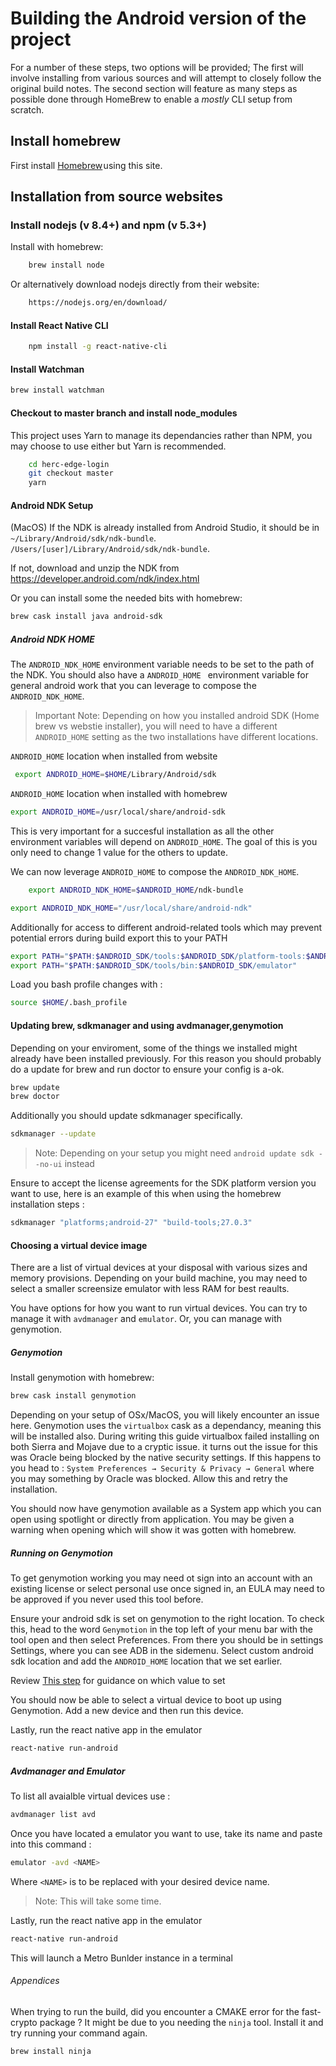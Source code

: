 # Building the Android version of the project

For a number of these steps, two options will be provided; The first will involve installing from various sources and will attempt to closely follow the original build notes. The second section will feature as many steps as possible done through HomeBrew to enable a _mostly_ CLI setup from scratch.

## Install homebrew

First install [Homebrew](https://brew.sh/) using this site.

## Installation from source websites

### Install nodejs (v 8.4+) and npm (v 5.3+)

Install with homebrew:

```bash
    brew install node
```

Or alternatively download nodejs directly from their website:

```bash
    https://nodejs.org/en/download/  
```

#### Install React Native CLI

```bash
    npm install -g react-native-cli
```

#### Install Watchman

```bash
brew install watchman
```

#### Checkout to master branch and install node_modules

This project uses Yarn to manage its dependancies rather than NPM, you may choose to use either but Yarn is recommended. 

```bash
    cd herc-edge-login
    git checkout master
    yarn
```

#### Android NDK Setup

(MacOS) If the NDK is already installed from Android Studio, it should be in `~/Library/Android/sdk/ndk-bundle`.
`/Users/[user]/Library/Android/sdk/ndk-bundle`.

If not, download and unzip the NDK from https://developer.android.com/ndk/index.html

Or you can install some the needed bits with homebrew:

```bash
brew cask install java android-sdk
```

##### Android NDK HOME

The `ANDROID_NDK_HOME` environment variable needs to be set to the path of the NDK. You should also have a `ANDROID_HOME ` environment variable for general android work that you can leverage to compose the `ANDROID_NDK_HOME`.

> Important Note: Depending on how you installed android SDK (Home brew vs webstie installer), you will need to have a different `ANDROID_HOME` setting as the two installations have different locations.

`ANDROID_HOME` location when installed from website

```bash
 export ANDROID_HOME=$HOME/Library/Android/sdk
```

`ANDROID_HOME` location when installed with homebrew

```bash
export ANDROID_HOME=/usr/local/share/android-sdk
```

This is very important for a succesful installation as all the other environment variables will depend on `ANDROID_HOME`. The goal of this is you only need to change 1 value for the others to update. 

We can now leverage `ANDROID_HOME` to compose the `ANDROID_NDK_HOME`.
```bash
    export ANDROID_NDK_HOME=$ANDROID_HOME/ndk-bundle
```

```bash
export ANDROID_NDK_HOME="/usr/local/share/android-ndk"
```

 Additionally for access to different android-related tools which may prevent potential errors during build export this to your PATH 

 ```bash
export PATH="$PATH:$ANDROID_SDK/tools:$ANDROID_SDK/platform-tools:$ANDROID_NDK"
export PATH="$PATH:$ANDROID_SDK/tools/bin:$ANDROID_SDK/emulator"
 ```

 Load you bash profile changes with :

```bash
source $HOME/.bash_profile
 ```

#### Updating brew, sdkmanager and using avdmanager,genymotion

Depending on your enviroment, some of the things we installed might already have been installed previously. For this reason you should probably do a update for brew and run doctor to ensure your config is a-ok.

```bash
brew update
brew doctor
```

 Additionally you should update sdkmanager specifically.

```bash
sdkmanager --update 
```

> Note: Depending on your setup you might need `android update sdk --no-ui` instead

Ensure to accept the license agreements for the SDK platform version you want to use, here is an example of this when using the homebrew installation steps :

```bash
sdkmanager "platforms;android-27" "build-tools;27.0.3"
```

#### Choosing a virtual device image

There are a list of virtual devices at your disposal with various sizes and memory provisions. Depending on your build machine, you may need to select a smaller screensize emulator with less RAM for best reaults. 

You have options for how you want to run virtual devices. You can try to manage it with `avdmanager` and `emulator`. Or, you can manage with genymotion.

##### Genymotion

Install genymotion with homebrew:

```bash
brew cask install genymotion
```

Depending on your setup of OSx/MacOS, you will likely encounter an issue here. Genymotion uses the `virtualbox` cask as a dependancy, meaning this will be installed also. 
During writing this guide virtualbox failed installing on both Sierra and Mojave due to a cryptic issue. it turns out the issue for this was Oracle being blocked by the native security settings. If this happens to you head to :
`System Preferences → Security & Privacy → General` where you may something by Oracle was blocked. Allow this and retry the installation.

You should now have genymotion available as a System app which you can open using spotlight or directly from application. You may be given a warning when opening which will show it was gotten with homebrew.

##### Running on Genymotion

To get genymotion working you may need ot sign into an account with an existing license or select personal use once signed in, an EULA may need to be approved if you never used this tool before.

Ensure your android sdk is set on genymotion to the right location. To check this, head to the word `Genymotion` in the top left of your menu bar with the tool open and then select Preferences. From there you should be in settings Settings, where you can see ADB in the sidemenu. Select custom android sdk location and add the `ANDROID_HOME` location that we set earlier. 

Review [This step]() for guidance on which value to set

You should now be able to select a virtual device to boot up using Genymotion. Add a new device and then run this device.

Lastly, run the react native app in the emulator

```bash
react-native run-android
```

##### Avdmanager and Emulator

To list all avaialble virtual devices use :

```bash
avdmanager list avd
```

Once you have located a emulator you want to use, take its name and paste into this command :

```bash
emulator -avd <NAME>
```

Where `<NAME>` is to be replaced with your desired device name. 

> Note: This will take some time.

Lastly, run the react native app in the emulator

```bash
react-native run-android
```

This will launch a Metro Bunlder instance in a terminal

###### Appendices

When trying to run the build, did you encounter a CMAKE error for the fast-crypto package ? It might be due to you needing the `ninja` tool. Install it and try running your command again.

```bash
brew install ninja

```